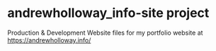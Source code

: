 # andrewholloway_info-site project
Production & Development Website files for my portfolio website at https://andrewholloway.info/
